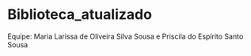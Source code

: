 # Biblioteca_atualizado
Equipe: Maria Larissa de Oliveira Silva Sousa e Priscila do Espírito Santo Sousa
